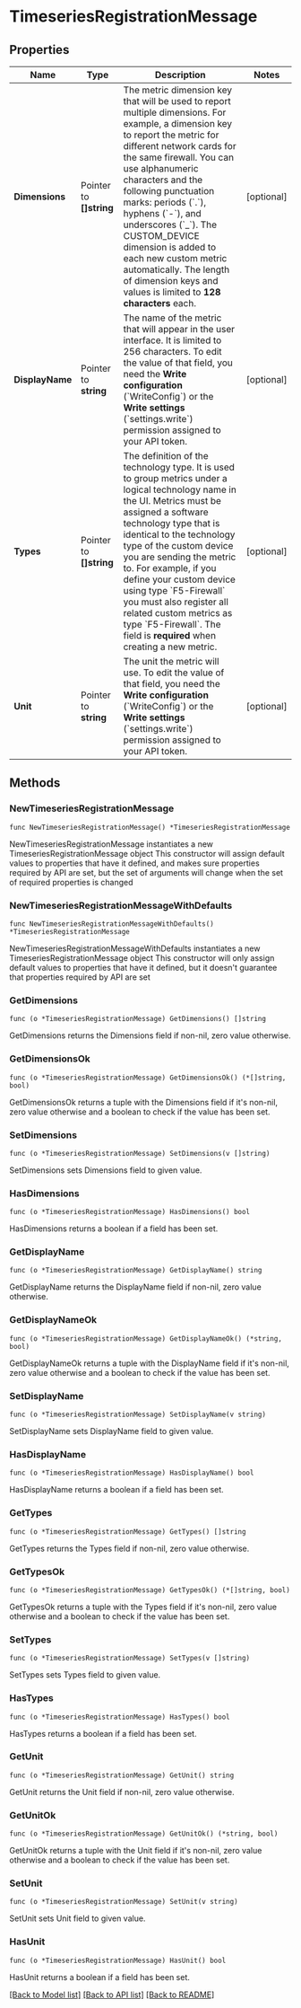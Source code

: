 # TimeseriesRegistrationMessage

## Properties

Name | Type | Description | Notes
------------ | ------------- | ------------- | -------------
**Dimensions** | Pointer to **[]string** | The metric dimension key that will be used to report multiple dimensions. For example, a dimension key to report the metric for different network cards for the same firewall.   You can use alphanumeric characters and the following punctuation marks: periods (&#x60;.&#x60;), hyphens (&#x60;-&#x60;), and underscores (&#x60;_&#x60;).   The CUSTOM_DEVICE dimension is added to each new custom metric automatically.   The length of dimension keys and values is limited to **128 characters** each. | [optional] 
**DisplayName** | Pointer to **string** | The name of the metric that will appear in the user interface. It is limited to 256 characters.   To edit the value of that field, you need the **Write configuration** (&#x60;WriteConfig&#x60;) or the **Write settings** (&#x60;settings.write&#x60;) permission assigned to your API token. | [optional] 
**Types** | Pointer to **[]string** | The definition of the technology type. It is used to group metrics under a logical technology name in the UI.   Metrics must be assigned a software technology type that is identical to the technology type of the custom device you are sending the metric to.   For example, if you define your custom device using type &#x60;F5-Firewall&#x60; you must also register all related custom metrics as type &#x60;F5-Firewall&#x60;.   The field is **required** when creating a new metric. | [optional] 
**Unit** | Pointer to **string** | The unit the metric will use.    To edit the value of that field, you need the **Write configuration** (&#x60;WriteConfig&#x60;) or the **Write settings** (&#x60;settings.write&#x60;) permission assigned to your API token. | [optional] 

## Methods

### NewTimeseriesRegistrationMessage

`func NewTimeseriesRegistrationMessage() *TimeseriesRegistrationMessage`

NewTimeseriesRegistrationMessage instantiates a new TimeseriesRegistrationMessage object
This constructor will assign default values to properties that have it defined,
and makes sure properties required by API are set, but the set of arguments
will change when the set of required properties is changed

### NewTimeseriesRegistrationMessageWithDefaults

`func NewTimeseriesRegistrationMessageWithDefaults() *TimeseriesRegistrationMessage`

NewTimeseriesRegistrationMessageWithDefaults instantiates a new TimeseriesRegistrationMessage object
This constructor will only assign default values to properties that have it defined,
but it doesn't guarantee that properties required by API are set

### GetDimensions

`func (o *TimeseriesRegistrationMessage) GetDimensions() []string`

GetDimensions returns the Dimensions field if non-nil, zero value otherwise.

### GetDimensionsOk

`func (o *TimeseriesRegistrationMessage) GetDimensionsOk() (*[]string, bool)`

GetDimensionsOk returns a tuple with the Dimensions field if it's non-nil, zero value otherwise
and a boolean to check if the value has been set.

### SetDimensions

`func (o *TimeseriesRegistrationMessage) SetDimensions(v []string)`

SetDimensions sets Dimensions field to given value.

### HasDimensions

`func (o *TimeseriesRegistrationMessage) HasDimensions() bool`

HasDimensions returns a boolean if a field has been set.

### GetDisplayName

`func (o *TimeseriesRegistrationMessage) GetDisplayName() string`

GetDisplayName returns the DisplayName field if non-nil, zero value otherwise.

### GetDisplayNameOk

`func (o *TimeseriesRegistrationMessage) GetDisplayNameOk() (*string, bool)`

GetDisplayNameOk returns a tuple with the DisplayName field if it's non-nil, zero value otherwise
and a boolean to check if the value has been set.

### SetDisplayName

`func (o *TimeseriesRegistrationMessage) SetDisplayName(v string)`

SetDisplayName sets DisplayName field to given value.

### HasDisplayName

`func (o *TimeseriesRegistrationMessage) HasDisplayName() bool`

HasDisplayName returns a boolean if a field has been set.

### GetTypes

`func (o *TimeseriesRegistrationMessage) GetTypes() []string`

GetTypes returns the Types field if non-nil, zero value otherwise.

### GetTypesOk

`func (o *TimeseriesRegistrationMessage) GetTypesOk() (*[]string, bool)`

GetTypesOk returns a tuple with the Types field if it's non-nil, zero value otherwise
and a boolean to check if the value has been set.

### SetTypes

`func (o *TimeseriesRegistrationMessage) SetTypes(v []string)`

SetTypes sets Types field to given value.

### HasTypes

`func (o *TimeseriesRegistrationMessage) HasTypes() bool`

HasTypes returns a boolean if a field has been set.

### GetUnit

`func (o *TimeseriesRegistrationMessage) GetUnit() string`

GetUnit returns the Unit field if non-nil, zero value otherwise.

### GetUnitOk

`func (o *TimeseriesRegistrationMessage) GetUnitOk() (*string, bool)`

GetUnitOk returns a tuple with the Unit field if it's non-nil, zero value otherwise
and a boolean to check if the value has been set.

### SetUnit

`func (o *TimeseriesRegistrationMessage) SetUnit(v string)`

SetUnit sets Unit field to given value.

### HasUnit

`func (o *TimeseriesRegistrationMessage) HasUnit() bool`

HasUnit returns a boolean if a field has been set.


[[Back to Model list]](../README.md#documentation-for-models) [[Back to API list]](../README.md#documentation-for-api-endpoints) [[Back to README]](../README.md)


